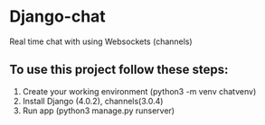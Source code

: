 # Django-chat
Real time chat with using Websockets (channels) 

## To use this project follow these steps:

  1. Create your working environment (python3 -m venv chatvenv)
  2. Install Django (4.0.2), channels(3.0.4)
  4. Run app (python3 manage.py runserver)


